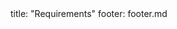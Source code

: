 <frontmatter>
title: "Requirements"
footer: footer.md
</frontmatter>

<include src="navbar.md" boilerplate />

<include src="container-inPage-asFlat.md" boilerplate />